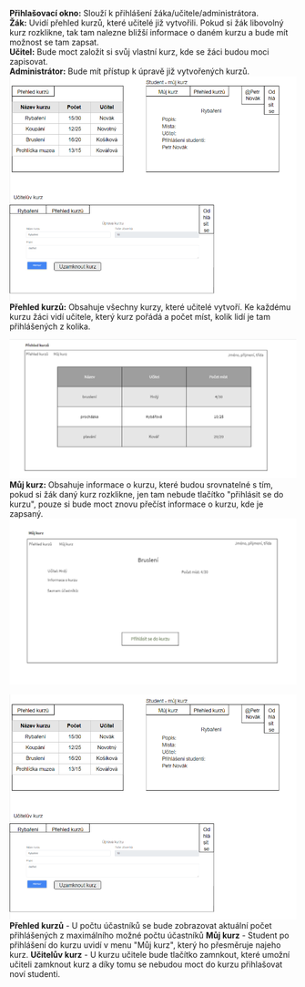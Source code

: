 **Přihlašovací okno:** Slouží k přihlášení žáka/učitele/administrátora. <br>
**Žák:** Uvidí přehled kurzů, které učitelé již vytvořili. Pokud si žák libovolný kurz rozklikne, tak tam nalezne bližší informace o daném kurzu a bude mít možnost se tam zapsat.<br>
**Učitel:** Bude moct založit si svůj vlastní kurz, kde se žáci budou moci zapisovat.<br>
**Administrátor:** Bude mít přístup k úpravě již vytvořených kurzů.<br>
![Wireframe](wireframe.png)
**Přehled kurzů:** Obsahuje všechny kurzy, které učitelé vytvoří. Ke každému kurzu žáci vidí učitele, který kurz pořádá a počet míst, kolik lidí je tam přihlášených z kolika.

![Wireframe](prehled_kurzu.png)
**Můj kurz:** Obsahuje informace o kurzu, které budou srovnatelné s tím, pokud si žák daný kurz rozklikne, jen tam nebude tlačítko "přihlásit se do kurzu", pouze si bude moct znovu přečíst informace o kurzu, kde je zapsaný.
![Wireframe](muj_kurz.png)

![Wireframe](wireframe-13.02.png)
**Přehled kurzů** - U počtu účastníků se bude zobrazovat aktuální počet přihlášených z maximálního možné počtu účastníků
**Můj kurz** - Student po přihlášení do kurzu uvidí v menu "Můj kurz", který ho přesměruje najeho kurz.
**Učitelův kurz** - U kurzu učitele bude tlačítko zamnkout, které umožní učiteli zamknout kurz a díky tomu se nebudou moct do kurzu přihlašovat noví studenti.
